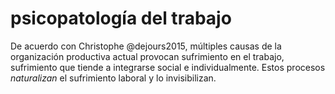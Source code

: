 # psicopatología del trabajo
De acuerdo con Christophe @dejours2015, múltiples causas de la organización productiva actual provocan sufrimiento en el trabajo, sufrimiento que tiende a integrarse social e individualmente. Estos procesos *naturalizan* el sufrimiento laboral y lo invisibilizan.

